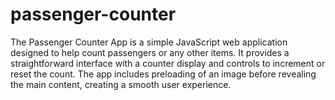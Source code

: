 # passenger-counter
The Passenger Counter App is a simple JavaScript web application designed to help count passengers or any other items. It provides a straightforward interface with a counter display and controls to increment or reset the count. The app includes preloading of an image before revealing the main content, creating a smooth user experience.
